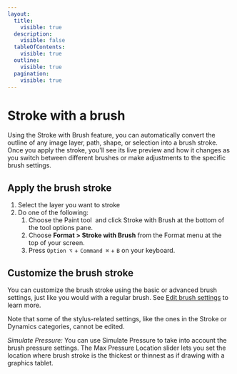```yaml
---
layout:
  title:
    visible: true
  description:
    visible: false
  tableOfContents:
    visible: true
  outline:
    visible: true
  pagination:
    visible: true
---
```


# Stroke with a brush

Using the Stroke with Brush feature, you can automatically convert the outline of any image layer, path, shape, or selection into a brush stroke. Once you apply the stroke, you'll see its live preview and how it changes as you switch between different brushes or make adjustments to the specific brush settings.

## Apply the brush stroke

1. Select the layer you want to stroke
2. Do one of the following:
   1. Choose the Paint tool <img src="https://help.pixelmator.com/pixelmator-pro/3.5/assets/English/1580999191000.png" alt="" data-size="line"> and click Stroke with Brush at the bottom of the tool options pane.
   2. Choose **Format > Stroke with Brush** from the Format menu at the top of your screen.
   3. Press `Option ⌥` + `Command ⌘` + `B` on your keyboard.

## Customize the brush stroke

You can customize the brush stroke using the basic or advanced brush settings, just like you would with a regular brush. See [Edit brush settings](edit-brush-settings.md) to learn more.

Note that some of the stylus-related settings, like the ones in the Stroke or Dynamics categories, cannot be edited.

_Simulate Pressure:_ You can use Simulate Pressure to take into account the brush pressure settings. The Max Pressure Location slider lets you set the location where brush stroke is the thickest or thinnest as if drawing with a graphics tablet.
